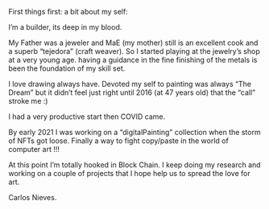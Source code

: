 First things first: a bit about my self:

I’m a builder, its deep in my blood.

My Father was a jeweler and MaE (my mother) still is an excellent cook and a superb “tejedora” (craft weaver). So I started playing at the jewelry’s shop at a very young age.  having a guidance in the fine finishing of the metals is been the foundation of my skill set. 

I love drawing always have. Devoted my self to painting was always “The Dream” but it didn’t feel just right until 2016 (at 47 years old) that the “call” stroke me :)

I had a very productive start then COVID came.

By early 2021 I was working on a “digitalPainting” collection when the storm of NFTs got loose. Finally a way to fight copy/paste in the world of computer art !!! 

At this point I’m totally hooked in Block Chain. I keep doing my research and working on a couple of projects that I hope help us to spread the love for art.

Carlos Nieves.
